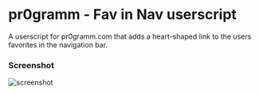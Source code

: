 # pr0gramm - Fav in Nav userscript
A userscript for pr0gramm.com that adds a heart-shaped link to the users favorites in the navigation bar.
### Screenshot
![screenshot](http://i.imgur.com/0rCzqG5.jpg)
